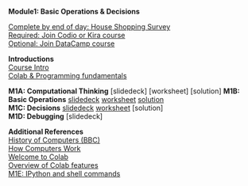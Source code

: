 <b>Module1: Basic Operations & Decisions</b>  

[Complete by end of day: House Shopping Survey](https://forms.gle/QxfeNCZ5Dzr9hnyv5)  
[Required: Join Codio or Kira course]()  
[Optional: Join DataCamp course]()  

<b>Introductions</b>  
[Course Intro]()  
[Colab & Programming fundamentals]()  

<b>M1A: Computational Thinking</b> [slidedeck] [worksheet] [solution]
<b>M1B: Basic Operations</b> [slidedeck](https://www.dropbox.com/scl/fi/ybh9556b8cnmd0a2mg2fy/M1A-Basic-Operations.pptx?rlkey=6xgzj39gwktdyujw4b3n9p7ma&dl=0) [worksheet](https://docs.google.com/document/d/1Hx9fHxG1vasVJG-TYQiyShAaOzE5IyRbfJQNMZIbnKU/edit?usp=sharing) [solution](https://docs.google.com/document/d/1C6TgFaq1St1W9iy6oCggbU1h7XS8DBf1zbKDC_qjd_g/edit?tab=t.0)  
<b>M1C: Decisions</b> [slidedeck](https://tinyurl.com/36xhdhe2) [worksheet](https://docs.google.com/document/d/1ekhwZfbuc0faKWq754BS753Zjgo4XBcSyIpXqpsDLvU/edit?usp=sharing) [solution]  
<b>M1D: Debugging</b> [slidedeck]

<b>Additional References</b>  
[History of Computers (BBC)](https://www.youtube.com/watch?v=6dME3wgaQpM&list=PL1331A4548513EA81)  
[How Computers Work](https://youtube.com/playlist?list=PLzdnOPI1iJNcsRwJhvksEo1tJqjIqWbN-&si=vFbHVlC_O4rsyYdn)  
[Welcome to Colab](https://colab.research.google.com/drive/https:/colab.research.google.com/drive/1LfDI7cDOmnbsYAfwqu9l4h3FQSG8dJrz)  
[Overview of Colab features](https://colab.research.google.com/notebooks/basic_features_overview.ipynb)  
[M1E: IPython and shell commands](https://colab.research.google.com/github/jakevdp/PythonDataScienceHandbook/blob/master/notebooks/01.05-IPython-And-Shell-Commands.ipynb#scrollTo=7eLVuNG2znHZ)  
